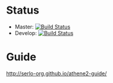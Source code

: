 # Status
* Master: [![Build Status](https://magnum.travis-ci.com/serlo-org/athene2.png?token=gtodfPz6nLDS6xphYxdJ&branch=master)](https://magnum.travis-ci.com/serlo-org/athene2)
* Develop: [![Build Status](https://magnum.travis-ci.com/serlo-org/athene2.png?token=gtodfPz6nLDS6xphYxdJ&branch=develop)](https://magnum.travis-ci.com/serlo-org/athene2)

# Guide

http://serlo-org.github.io/athene2-guide/